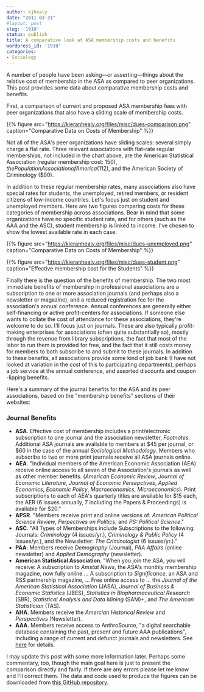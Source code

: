 ```yaml
---
author: kjhealy
date: "2011-03-31"
#layout: post
slug: '1910'
status: publish
title: A comparative look at ASA membership costs and benefits
wordpress_id: '1910'
categories:
- Sociology
---
```


A number of people have been asking—or asserting—things about the relative cost of membership in the ASA as compared to peer organizations. This post provides some data about comparative membership costs and benefits.

First, a comparison of current and proposed ASA membership fees with peer organizations that also have a sliding scale of membership costs.


{{% figure src="https://kieranhealy.org/files/misc/dues-comparison.png" caption="Comparative Data on Costs of Membership" %}}

Not all of the ASA's peer organizations have sliding scales: several simply charge a flat rate. Three relevant associations with flat-rate regular memberships, not included in the chart above, are the American Statistical Association (regular membership cost: $150), the Population Association of America ($112), and the American Society of Criminology ($90).

In addition to these regular membership rates, many associations also have special rates for students, the unemployed, retired members, or resident citizens of low-income countries. Let's focus just on student and unemployed members. Here are two figures comparing costs for these categories of membership across associations. Bear in mind that some organizations have no specific student rate, and for others (such as the AAA and the ASC), student membership is linked to income. I've chosen to show the lowest available rate in each case.

{{% figure src="https://kieranhealy.org/files/misc/dues-unemployed.png" caption="Comparative Data on Costs of Membership" %}}

{{% figure src="https://kieranhealy.org/files/misc/dues-student.png" caption="Effective membership cost for the Students" %}}


Finally there is the question of the benefits of membership. The two most immediate benefits of membership in professional associations are a subscription to one or more association journals (and perhaps also a newsletter or magazine), and a reduced registration fee for the association's annual conference. Annual conferences are generally either self-financing or active profit-centers for associations. If someone else wants to collate the cost of attendance for these associations, they're welcome to do so. I'll focus just on journals. These are also typically profit-making enterprises for associations (often quite substantially so), mostly through the revenue from library subscriptions, the fact that most of the labor to run them is provided for free, and the fact that it still costs money for members to both subscribe to and submit to these journals. In addition to these benefits, all associations provide some kind of job bank (I have not looked at variation in the cost of this to participating departments), perhaps a job service at the annual conference, and assorted discounts and coupon -lipping benefits.

Here's a summary of the journal benefits for the ASA and its peer associations, based on the "membership benefits" sections of their websites:

### Journal Benefits

-   **ASA**. Effective cost of membership includes a print/electronic subscription to one journal and the association newsletter, *Footnotes*. Additional ASA journals are available to members at $45 per journal, or $60 in the case of the annual *Sociological Methodology*. Members who subscribe to two or more print journals receive all ASA journals online.
-   **AEA**. "Individual members of the American Economic Association (AEA) receive online access to all seven of the Association's journals as well as other member benefits. (*American Economic Review*, *Journal of Economic Literature*, *Journal of Economic Persepctives*, *Applied Economics*, *Economic Policy*, *Macroeconomics*, *Microeconomics*). Print subscriptions to each of AEA's quarterly titles are available for $15 each, the AER (6 issues annually, 7 including the Papers & Proceedings) is available for $20."
-   **APSR**. "Members receive print and online versions of: *American Political Science Review*, *Perpectives on Politics*, and *PS: Political Science*."
-   **ASC**. "All Types of Memberships include Subscriptions to the following: Journals: *Criminology* (4 issues/yr.), *Criminology & Public Policy* (4 issues/yr.), and the Newsletter: *The Criminologist* (6 issues/yr.)."
-   **PAA**: Members receive *Demography* (Journal), *PAA Affairs* (online newsletter) and *Applied Demography* (newsletter).
-   **American Statistical Association**. "When you join the ASA, you will receive: A subscription to *Amstat News*, the ASA's monthly membership magazine, now fully online … A subscription to *Significance*, an ASA and RSS partnership magazine, … Free online access to … the *Journal of the American Statistical Association* (JASA), *Journal of Business & Economic Statistics* (JBES), *Statistics in Biopharmaceutical Research* (SBR), *Statistical Analysis and Data Mining* (SAM)+, and *The American Statistician* (TAS).
-   **AHA**. Members receive the *Amercian Historical Review* and *Perspectives* (Newsletter).
-   **AAA**. Members receive access to AnthroSource, "a digital searchable database containing the past, present and future AAA publications", including a range of current and defunct journals and newsletters. See [here](http://www.aaanet.org/publications/anthrosource/index.cfm) for details.

I may update this post with some more information later. Perhaps some commentary, too, though the main goal here is just to present the comparison directly and fairly. If there are any errors please let me know and I'll correct them. The data and code used to produce the figures can be downloaded from [this GitHub repository](https://github.com/kjhealy/asa-dues).
